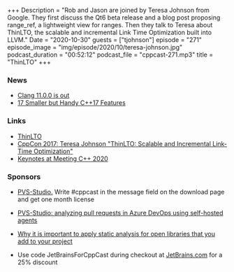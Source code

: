 +++
Description = "Rob and Jason are joined by Teresa Johnson from Google. They first discuss the Qt6 beta release and a blog post proposing range_ref, a lightweight view for ranges. Then they talk to Teresa about ThinLTO, the scalable and incremental Link Time Optimization built into LLVM."
Date = "2020-10-30"
guests = ["tjohnson"]
episode = "271"
episode_image = "img/episode/2020/10/teresa-johnson.jpg"
podcast_duration = "00:52:12"
podcast_file = "cppcast-271.mp3"
title = "ThinLTO"
+++

### News ###

 - [Clang 11.0.0 is out](https://releases.llvm.org/11.0.0/tools/clang/docs/ReleaseNotes.html)
 - [17 Smaller but Handy C++17 Features](https://www.bfilipek.com/2019/08/17smallercpp17features.html)

### Links ###

 - [ThinLTO](https://clang.llvm.org/docs/ThinLTO.html)
 - [CppCon 2017: Teresa Johnson "ThinLTO: Scalable and Incremental Link-Time Optimization"](https://www.youtube.com/watch?v=p9nH2vZ2mNo)
 - [Keynotes at Meeting C++ 2020](https://www.meetingcpp.com/meetingcpp/news/items/Keynotes-at-Meeting-Cpp-2020.html)

### Sponsors ###

- [PVS-Studio.](https://www.viva64.com/pvs-download-cppcast-t) Write #cppcast in the message field on the download page and get one month license
- [PVS-Studio: analyzing pull requests in Azure DevOps using self-hosted agents ](https://www.viva64.com/pvs-azure-devops)
- [Why it is important to apply static analysis for open libraries that you add to your project](https://www.viva64.com/pvs-open-libraries)

- Use code JetBrainsForCppCast during checkout at [JetBrains.com](http://www.jetbrains.com/) for a 25% discount